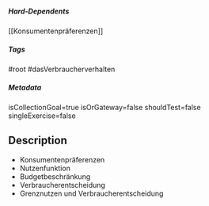##### Hard-Dependents

[[Konsumentenpräferenzen]]

##### Tags

#root
#dasVerbraucherverhalten

##### Metadata

isCollectionGoal=true
isOrGateway=false
shouldTest=false
singleExercise=false

## Description

- Konsumentenpräferenzen
- Nutzenfunktion
- Budgetbeschränkung
- Verbraucherentscheidung
- Grenznutzen und Verbraucherentscheidung
